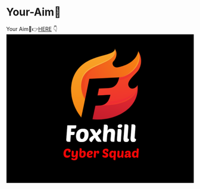 # Your-Aim🦊
 Your Aim🦊:point_right:[HERE](https://github.com/foxhill-cyber-squad/Your-Aim)
:point_down:
 ![fcs](fcs1.jpg)

 

